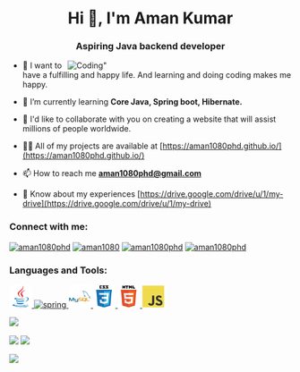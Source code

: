 <h1 align="center">Hi 👋, I'm Aman Kumar</h1>
<h3 align="center">Aspiring Java backend developer</h3>
<img align="right" alt=Coding" width="400" src="https://c.tenor.com/2uyENRmiUt0AAAAC/coding.gif">

- 👀 I want to have a fulfilling and happy life. And learning and doing coding makes me happy.

- 🌱 I’m currently learning **Core Java, Spring boot, Hibernate.**

- 💞️ I'd like to collaborate with you on creating a website that will assist millions of people worldwide.

- 👨‍💻 All of my projects are available at [https://aman1080phd.github.io/](https://aman1080phd.github.io/)

- 📫 How to reach me **aman1080phd@gmail.com**

- 📄 Know about my experiences [https://drive.google.com/drive/u/1/my-drive](https://drive.google.com/drive/u/1/my-drive)

<h3 align="left">Connect with me:</h3>
<p align="left">
<a href="https://linkedin.com/in/aman1080phd" target="blank"><img align="center" src="https://raw.githubusercontent.com/rahuldkjain/github-profile-readme-generator/master/src/images/icons/Social/linked-in-alt.svg" alt="aman1080phd" height="30" width="40" /></a>
<a href="https://www.codechef.com/users/aman1080" target="blank"><img align="center" src="https://avatars1.githubusercontent.com/u/11960354?s=460&v=4" alt="aman1080" height="30" width="40" /></a>
<a href="https://codeforces.com/profile/aman1080phd" target="blank"><img align="center" src="https://raw.githubusercontent.com/rahuldkjain/github-profile-readme-generator/master/src/images/icons/Social/codeforces.svg" alt="aman1080phd" height="30" width="40" /></a>
<a href="https://www.leetcode.com/aman1080phd" target="blank"><img align="center" src="https://raw.githubusercontent.com/rahuldkjain/github-profile-readme-generator/master/src/images/icons/Social/leet-code.svg" alt="aman1080phd" height="30" width="40" /></a>
</p>

<h3 align="left">Languages and Tools:</h3>
<p align="left"><!-- <a href="https://aws.amazon.com" target="_blank" rel="noreferrer"> <img src="https://raw.githubusercontent.com/devicons/devicon/master/icons/amazonwebservices/amazonwebservices-original-wordmark.svg" alt="aws" width="40" height="40"/> </a>-->  <a href="https://www.java.com" target="_blank" rel="noreferrer"> <img src="https://raw.githubusercontent.com/devicons/devicon/master/icons/java/java-original.svg" alt="java" width="40" height="40"/> </a> <a href="https://spring.io/" target="_blank" rel="noreferrer"> <img src="https://www.vectorlogo.zone/logos/springio/springio-icon.svg" alt="spring" width="40" height="40"/> </a> <a href="https://www.mysql.com/" target="_blank" rel="noreferrer"> <img src="https://raw.githubusercontent.com/devicons/devicon/master/icons/mysql/mysql-original-wordmark.svg" alt="mysql" width="40" height="40"/> </a>  <a href="https://www.w3schools.com/css/" target="_blank" rel="noreferrer"> <img src="https://raw.githubusercontent.com/devicons/devicon/master/icons/css3/css3-original-wordmark.svg" alt="css3" width="40" height="40"/> </a> <a href="https://www.w3.org/html/" target="_blank" rel="noreferrer"> <img src="https://raw.githubusercontent.com/devicons/devicon/master/icons/html5/html5-original-wordmark.svg" alt="html5" width="40" height="40"/> </a> <a href="https://developer.mozilla.org/en-US/docs/Web/JavaScript" target="_blank" rel="noreferrer"> <img src="https://raw.githubusercontent.com/devicons/devicon/master/icons/javascript/javascript-original.svg" alt="javascript" width="40" height="40"/> </a></p>



<!-- ### My GitHub Stats: -->

<p>
  <img src="https://activity-graph.herokuapp.com/graph?username=aman1080phd&show_icons=true&count_private=true&include_all_commits=true&theme=minimal&hide_border=true&radius=4" />
</p>

<p>
  <img height="165em" src="https://github-readme-streak-stats.herokuapp.com/?user=aman1080phd&show_icons=true&hide_border=true&&count_private=true&include_all_commits=true"/>  
  <img height="165em" src="https://github-readme-stats.vercel.app/api?username=aman1080phd&show_icons=true&hide_border=true&&count_private=true&include_all_commits=true" />
</p>

![](./profile-3d-contrib/profile-south-season-animate.svg)
